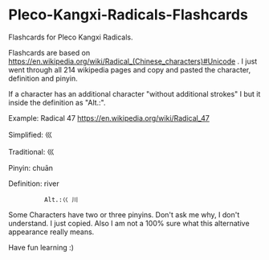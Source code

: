 # Pleco-Kangxi-Radicals-Flashcards
Flashcards for Pleco Kangxi Radicals.

Flashcards are based on https://en.wikipedia.org/wiki/Radical_(Chinese_characters)#Unicode .
I just went through all 214 wikipedia pages and copy and pasted the character, definition and pinyin.

If a character has an additional character "without additional strokes" I but it inside the definition as "Alt.:".

Example: Radical 47
https://en.wikipedia.org/wiki/Radical_47

Simplified:   巛

Traditional:  巛

Pinyin:       chuān

Definition:   river

              Alt.:巜 川
              
Some Characters have two or three pinyins. Don't ask me why, I don't understand. I just copied. 
Also I am not a 100% sure what this alternative appearance really means.

Have fun learning :)
